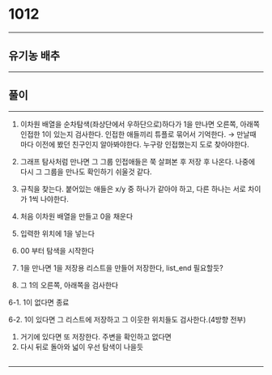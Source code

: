 # 1012

---

## 유기농 배추

---

## 풀이

---

1. 이차원 배열을 순차탐색(좌상단에서 우하단으로)하다가 1을 만나면 오른쪽, 아래쪽 인접한 1이 있는지 검사한다. 인접한 애들끼리 튜플로 묶어서 기억한다. → 만날때 마다 이전에 봤던 친구인지 알아봐야한다. 누구랑 인접했는지 도로 찾아야한다.
2. 그래프 탐사처럼 만나면 그 그룹 인접애들은 쭉 살펴본 후 저장 후 나온다. 나중에 다시 그 그룹을 만나도 확인하기 쉬울것 같다.
3. 규칙을 찾는다. 
붙어있는 애들은 x/y 중 하나가 같아야 하고, 다른 하나는 서로 차이가 1씩 나야한다.

1. 처음 이차원 배열을 만들고 0을 채운다
2. 입력한 위치에 1을 넣는다
3. 00 부터 탐색을 시작한다
4. 1을 만나면 1을 저장용 리스트을 만들어 저장한다, list_end 필요할듯?  
5. 그 1의 오른쪽, 아래쪽을 검사한다

6-1. 1이 없다면 종료

6-2. 1이 있다면 그 리스트에 저장하고 그 이웃한 위치들도 검사한다.(4방향 전부)

1. 거기에 있다면 또 저장한다. 주변을 확인하고 없다면
2. 다시 뒤로 돌아와 넓이 우선 탐색이 나을듯

## 

---